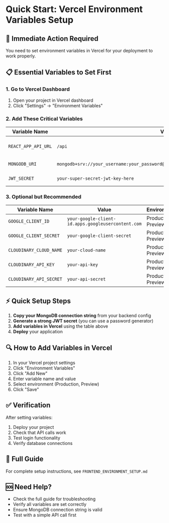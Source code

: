 # Quick Start: Vercel Environment Variables Setup

## 🚀 Immediate Action Required

You need to set environment variables in Vercel for your deployment to work properly.

## 📋 Essential Variables to Set First

### 1. Go to Vercel Dashboard
1. Open your project in Vercel dashboard
2. Click "Settings" → "Environment Variables"

### 2. Add These Critical Variables

| Variable Name | Value | Environment |
|---------------|-------|-------------|
| `REACT_APP_API_URL` | `/api` | Production, Preview, Development |
| `MONGODB_URI` | `mongodb+srv://your_username:your_password@cluster0.od4oyep.mongodb.net/walmart_digital` | Production, Preview |
| `JWT_SECRET` | `your-super-secret-jwt-key-here` | Production, Preview |

### 3. Optional but Recommended

| Variable Name | Value | Environment |
|---------------|-------|-------------|
| `GOOGLE_CLIENT_ID` | `your-google-client-id.apps.googleusercontent.com` | Production, Preview |
| `GOOGLE_CLIENT_SECRET` | `your-google-client-secret` | Production, Preview |
| `CLOUDINARY_CLOUD_NAME` | `your-cloud-name` | Production, Preview |
| `CLOUDINARY_API_KEY` | `your-api-key` | Production, Preview |
| `CLOUDINARY_API_SECRET` | `your-api-secret` | Production, Preview |

## ⚡ Quick Setup Steps

1. **Copy your MongoDB connection string** from your backend config
2. **Generate a strong JWT secret** (you can use a password generator)
3. **Add variables in Vercel** using the table above
4. **Deploy** your application

## 🔍 How to Add Variables in Vercel

1. In your Vercel project settings
2. Click "Environment Variables"
3. Click "Add New"
4. Enter variable name and value
5. Select environment (Production, Preview)
6. Click "Save"

## ✅ Verification

After setting variables:
1. Deploy your project
2. Check that API calls work
3. Test login functionality
4. Verify database connections

## 📖 Full Guide

For complete setup instructions, see `FRONTEND_ENVIRONMENT_SETUP.md`

## 🆘 Need Help?

- Check the full guide for troubleshooting
- Verify all variables are set correctly
- Ensure MongoDB connection string is valid
- Test with a simple API call first 